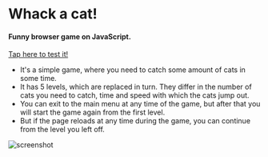 # Whack a cat!
#### Funny browser game on JavaScript.
[Tap here to test it!](https://alexandraliutsko.github.io/whack-a-cat/)

* It's a simple game, where you need to catch some amount of cats in some time.
* It has 5 levels, which are replaced in turn. They differ in the number of cats you need to catch, time and speed with which the cats jump out.
* You can exit to the main menu at any time of the game, but after that you will start the game again from the first level.
* But if the page reloads at any time during the game, you can continue from the level you left off.

![screenshot](https://user-images.githubusercontent.com/77226972/145376049-4c12c7c1-5622-4cbf-85b5-fd228580c9e7.png)
